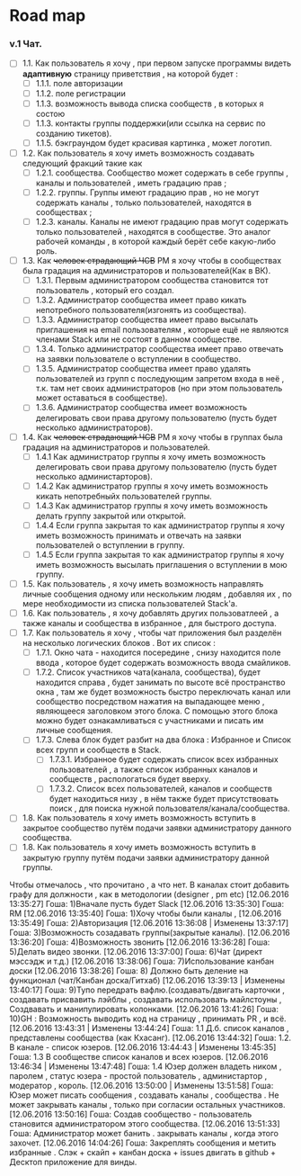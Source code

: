 Road map
=====================

### v.1 Чат.

* [ ] 1.1. Как пользователь я хочу , при первом запуске программы видеть **адаптивную** страницу приветствия , на которой будет :
   * [ ] 1.1.1. поле авторизации 
   * [ ] 1.1.2. поле регистрации 
   * [ ] 1.1.3. возможность вывода списка сообществ , в которых я состою
   * [ ] 1.1.3. контакты группы поддержки(или ссылка на сервис по созданию тикетов).
   * [ ] 1.1.5. бэкграундом будет красивая картинка , может логотип.
* [ ] 1.2. Как пользователь я хочу иметь возможность создавать следующий фракций такие как 
   * [ ] 1.2.1. сообщества. Сообщество может содержать в себе группы , каналы и пользователей , иметь градацию прав ;
   * [ ] 1.2.2. группы. Группы имеют градацию прав , но не могут содержать каналы , только пользователей, находятся в сообществах ;
   * [ ] 1.2.3. каналы. Каналы не имеют градацию прав могут содержать только пользователей , находятся в сообществе. Это аналог рабочей команды , в которой каждый берёт себе какую-либо роль.
* [ ] 1.3. Как ~~человек страдающий ЧСВ~~ PM я хочу чтобы в сообществах была градация на администраторов и пользователей(Как в ВК).
   * [ ] 1.3.1. Первым  администратором сообщества становится тот пользователь , который его создал.
   * [ ] 1.3.2. Администратор сообщества имеет право кикать непотребного пользователя(изгонять из сообщества).
   * [ ] 1.3.3. Администратор сообщества имеет право высылать приглашения на email пользователям , которые ещё не являются членами Stack или не состоят в данном сообществе.
   * [ ] 1.3.4. Только  администратор сообщества имеет право отвечать на заявки пользователе о вступлении в сообщество.
   * [ ] 1.3.5. Администратор сообщества имеет право удалять пользователей из групп с последующим запретом входа в неё , т.к. там нет своих администраторов (но при этом пользователь может оставаться в сообществе).
   * [ ] 1.3.6. Администратор сообщества имеет возможность делегировать свои права другому пользователю (пусть будет несколько администраторов).
* [ ] 1.4. Как ~~человек страдающий ЧСВ~~ PM я хочу чтобы в группах была градация на администраторов и пользователей.
    * [ ] 1.4.1 Как администратор группы я хочу иметь возможность делегировать свои права другому пользователю (пусть будет несколько администарторов).
    * [ ] 1.4.2 Как администратор группы я хочу иметь возможность кикать непотребныйх пользователей группы.
    * [ ] 1.4.3 Как администратор группы я хочу иметь возможность делать группу закрытой или открытой.
    * [ ] 1.4.4 Если группа закрытая то как администратор группы я хочу иметь возможность принимать и отвечать на заявки пользователей о вступлении в группу.
    * [ ] 1.4.5 Если группа закрытая то как администратор группы я хочу иметь возможность высылать приглашения о вступлении в мою группу.
* [ ] 1.5. Как пользователь , я хочу иметь возможность направлять личные сообщения одному или нескольким людям , добавляя их , по мере необходимости из списка пользователей Stack'а.
* [ ] 1.6. Как пользователь , я хочу добавлять других пользоватлеей , а также каналы и сообщества в избранное , для быстрого доступа.
* [ ] 1.7. Как пользователь я хочу , чтобы чат приложения был разделён на несколько логических блоков . Вот их список :
   * [ ] 1.7.1. Окно чата - находится посередине , снизу находится поле ввода , которое будет содержать возможность ввода смайликов.
   * [ ] 1.7.2. Список участников чата(канала, сообщества), будет находится справа , будет занимать по высоте всё пространство окна , там же будет возможность быстро переключать канал или сообщество посредством нажатия на выпадающее меню , являющееся заголовком этого блока. С помощью этого блока можно будет ознакамливаться с участниками и писать им личные сообщения.
   * [ ] 1.7.3. Слева блок будет разбит на два блока : Избранное и Список всех групп и сообществ в Stack.
        * [ ] 1.7.3.1. Избранное будет содержать список всех избранных пользователей , а также список избранных каналов и сообществ , распологаться будет вверху.
        * [ ] 1.7.3.2. Список всех пользователей, каналов и сообществ будет находиться низу , в нём также будет присутствовать поиск , для поиска нужной пользователя/канала/сообщества.
* [ ] 1.8. Как пользователь я хочу иметь возможность вступить в закрытое сообщество путём подачи заявки администратору данного сообщества.
* [ ] 1.8. Как пользователь я хочу иметь возможность вступить в закрытую группу путём подачи заявки администратору данной группы.

Чтобы отмечалось , что прочитано , а что нет.
В каналах стоит добавить графу для должности , как в методологии (designer , pm etc)
[12.06.2016 13:35:27] Гоша: 1)Вначале пусть будет Slack
[12.06.2016 13:35:30] Гоша: RM
[12.06.2016 13:35:40] Гоша: 1)Хочу чтобы были каналы ,
[12.06.2016 13:35:49] Гоша: 2)Авторизация
[12.06.2016 13:36:08 | Изменены 13:37:17] Гоша: 3)Возможность созадавать группы(закрытые каналы).
[12.06.2016 13:36:20] Гоша: 4)Возможность звонить
[12.06.2016 13:36:28] Гоша: 5)Делать видео звонки.
[12.06.2016 13:37:00] Гоша: 6)Чат (директ мэссэдж и т.д.)
[12.06.2016 13:38:06] Гоша: 7)Использование канбан доски
[12.06.2016 13:38:26] Гоша: 8) Должно быть деление на функционал (чат/Канбан доска/Гитхаб)
[12.06.2016 13:39:13 | Изменены 13:40:17] Гоша: 9)Тупо передрать вафлю.(создавать/двигать карточки , создавать присвавить лэйблы , создавать использовать майлстоуны , Создвавать и манипулировать колонками.
[12.06.2016 13:41:26] Гоша: 10)GH : Возможность выводить код на страницу , принимать PR , и всё.
[12.06.2016 13:43:31 | Изменены 13:44:24] Гоша: 1.1 Д.б. список каналов , представлены сообщества (как Кхасанг).
[12.06.2016 13:44:32] Гоша: 1.2. В канале - список юзеров.
[12.06.2016 13:44:43 | Изменены 13:45:35] Гоша: 1.3 В сообществе список каналов и всех юзеров.
[12.06.2016 13:46:34 | Изменены 13:47:48] Гоша: 1.4 Юзер должен владеть ником , паролем , статус юзера - простой пользователь , администартор , модератор , король.
[12.06.2016 13:50:00 | Изменены 13:51:58] Гоша: Юзер может писать сообщения , создавать каналы , сообщества . Не может закрывать каналы  , только при согласии остальных участников.
[12.06.2016 13:50:16] Гоша: Создав сообщество - пользователь становится администратором этого сообщества.
[12.06.2016 13:51:33] Гоша: Администратор может банить . закрывать каналы , когда этого захочет.
[12.06.2016 14:04:26] Гоша: Закреплять сообщения и метить избранные .
Слэк + скайп + канбан 
доска + issues двигать в github + Десктоп приложение для винды.